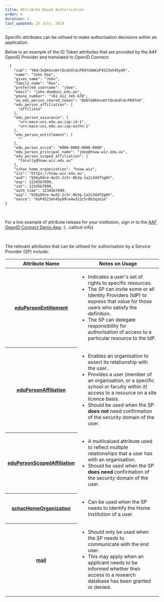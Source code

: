 ```yaml
---
title: Attribute Based Authorisation
order: 6
duration: 1
last_updated: 25 July, 2024
---
```


Specific attributes can be utilised to make authorisation decisions within an application.

Below is an example of the ID Token attributes that are provided by the AAF OpenID Provider and translated to OpenID Connect:
  
```
  {
    "sub": "YAdr3eQkhvnHrtOcdnOl4cFRdYnOmKoP4523eh45y89",
    "name": "John Doe",
    "given_name": "John",
    "family_name": "Doe",
    "preferred_username": "jdoe",
    "email": "john.doe@uni.edu.au",
    "phone_number": "+61 412 345 678",
    "au_edu_person_shared_token": "BG67eQkhvnHrtOcdnOl4cFRdYnO",
    "edu_person_affiliation": [
      "affiliate"
    ],
    "edu_person_assurance": [
      "urn:mace:uni.edu.au:iap:id:1",
      "urn:mace:uni.edu.au:iap:authn:1"
    ],
    "edu_person_entitlement": [
      ""
    ],
    "edu_person_orcid": "0000-0000-0000-0000",
    "edu_person_principal_name": "jdoe@hsww.wiz.edu.au",
    "edu_person_scoped_affiliation": [
      "faculty@hsww.wiz.edu.au"
    ],
    "schac_home_organization": "hsww.wiz",
    "iss": "https://hsww.wiz.edu.au",
    "aud": "b56y89re-4w32-2c5r-0b3q-1a2s3d4f5g6h",
    "exp": 1234567890,
    "iat": 1234567890,
    "auth_time": 1234567890,
    "azp": "b56y89re-4w32-2c5r-0b3q-1a2s3d4f5g6h",
    "nonce": "6oP4523eh45y89re4w322c5r0b3q1e1e"
}
```

<br>

For a live example of attribute release for your institution, sign in to the [AAF OpenID Connect Demo App](https://oidc-demo.aaf.edu.au/).
{: .callout-info}

<br>

The relevant attributes that can be utilised for authorisation by a Service Provider (SP) include:

<table class="table table-striped">
  <thead>
    <tr>
      <th scope="col">Attribute Name</th>
      <th scope="col">Notes on Usage</th>
    </tr>
  </thead>
  <tbody>
    <tr>
      <th scope="row"><a href="https://validator.aaf.edu.au/documentation/attributes/oid:1.3.6.1.4.1.5923.1.1.1.7">eduPersonEntitlement</a></th>
      <td><ul><li>Indicates a user's set of rights to specific resources.</li><li>The SP can invite some or all Identity Providers (IdP) to express that value for those users who satisfy the definition.
</li><li>The SP can delegate responsibility for authorisation of access to a particular resource to the IdP.</li></ul></td>
    </tr>
    <tr>
      <th scope="row"><a href="https://validator.aaf.edu.au/documentation/attributes/oid:1.3.6.1.4.1.5923.1.1.1.1">eduPersonAffiliation</a></th>
      <td><ul><li>Enables an organisation to assert its relationship with the user.</li><li>Provides a user (member of an organisation, or a specific school or faculty within it) access to a resource on a site licence basis.
</li><li>Should be used when the SP <strong>does not</strong> need confirmation of the security domain of the user.</li></ul></td>
    </tr>
    <tr>
      <th scope="row"><a href="https://validator.aaf.edu.au/documentation/attributes/oid:1.3.6.1.4.1.5923.1.1.1.9">eduPersonScopedAffiliation</a></th>
      <td><ul><li>A multivalued attribute used to reflect multiple relationships that a user has with an organisation.</li>
<li>Should be used when the SP <strong>does need</strong> confirmation of the security domain of the user.</li></ul></td>
    </tr>
    <tr>
      <th scope="row"><a href="https://validator.aaf.edu.au/documentation/attributes/oid:1.3.6.1.4.1.25178.1.2.9">schacHomeOrganization</a></th>
      <td><ul><li>Can be used when the SP needs to identify the Home Institution of a user.</li></ul></td>
    </tr>
    <tr>
      <th scope="row"><a href="https://validator.aaf.edu.au/documentation/attributes/oid:0.9.2342.19200300.100.1.3">mail</a></th>
      <td><ul><li>Should only be used when the SP needs to communicate with the end user.</li>
<li>This may apply when an applicant needs to be informed whether their access to a research database has been granted or denied.</li></ul></td>
    </tr>
  </tbody>
</table>